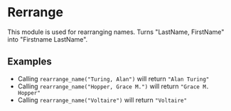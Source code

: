Rerrange
========

This module is used for rearranging names.
Turns "LastName, FirstName" into "Firstname LastName".

## Examples

* Calling `rearrange_name("Turing, Alan")` will return `"Alan Turing"`
* Calling `rearrange_name("Hopper, Grace M.")` will return `"Grace M. Hopper"`
* Calling `rearrange_name("Voltaire")` will return `"Voltaire"`
